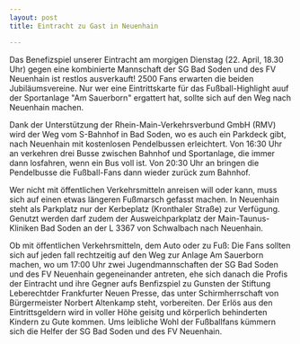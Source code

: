 ```yaml
---
layout: post
title: Eintracht zu Gast in Neuenhain

---
```


Das Benefizspiel unserer Eintracht am morgigen Dienstag (22. April, 18.30 Uhr) gegen eine kombinierte Mannschaft der SG Bad Soden und des FV Neuenhain ist restlos ausverkauft! 2500 Fans erwarten die beiden Jubiläumsvereine. Nur wer eine Eintrittskarte für das Fußball-Highlight auuf der Sportanlage "Am Sauerborn" ergattert hat, sollte sich auf den Weg nach Neuenhain machen.

Dank der Unterstützung der Rhein-Main-Verkehrsverbund GmbH (RMV) wird der Weg vom S-Bahnhof in Bad Soden, wo es auch ein Parkdeck gibt, nach Neuenhain mit kostenlosen Pendelbussen erleichtert. Von 16:30 Uhr an verkehren drei Busse zwischen Bahnhof und Sportanlage, die immer dann losfahren, wenn ein Bus voll ist. Von 20:30 Uhr an bringen die Pendelbusse die Fußball-Fans dann wieder zurück zum Bahnhof.  
  
Wer nicht mit öffentlichen Verkehrsmitteln anreisen will oder kann, muss sich auf einen etwas längeren Fußmarsch gefasst machen. In Neuenhain steht als Parkplatz nur der Kerbeplatz (Kronthaler Straße) zur Verfügung. Genutzt werden darf zudem der Ausweichparkplatz der Main-Taunus-Kliniken Bad Soden an der L 3367 von Schwalbach nach Neuenhain.

Ob mit öffentlichen Verkehrsmitteln, dem Auto oder zu Fuß: Die Fans sollten sich auf jeden fall rechtzeitig auf den Weg zur Anlage Am Sauerborn machen, wo um 17:00 Uhr zwei Jugendmannschaften der SG Bad Soden und des FV Neuenhain gegeneinander antreten, ehe sich danach die Profis der Eintracht und ihre Gegner aufs Benfizspiel zu Gunsten der Stiftung Leberechtder Frankfurter Neuen Presse, das unter Schirmherrschaft von Bürgermeister Norbert Altenkamp steht, vorbereiten. Der Erlös aus den Eintrittsgeldern wird in voller Höhe geisitg und körperlich behinderten Kindern zu Gute kommen. Ums leibliche Wohl der Fußballfans kümmern sich die Helfer der SG Bad Soden und des FV Neuenhain.
